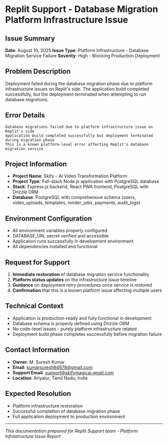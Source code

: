 # Replit Support - Database Migration Platform Infrastructure Issue

## Issue Summary
**Date**: August 10, 2025
**Issue Type**: Platform Infrastructure - Database Migration Service Failure
**Severity**: High - Blocking Production Deployment

## Problem Description
Deployment failed during the database migration phase due to platform infrastructure issues on Replit's side. The application build completed successfully, but the deployment terminated when attempting to run database migrations.

## Error Details
```
Database migrations failed due to platform infrastructure issue on Replit's side
Application build completed successfully but deployment terminated during migration phase
This is a known platform-level error affecting Replit's database migration service
```

## Project Information
- **Project Name**: Skify - AI Video Transformation Platform
- **Project Type**: Full-stack Node.js application with PostgreSQL database
- **Stack**: Express.js backend, React PWA frontend, PostgreSQL with Drizzle ORM
- **Database**: PostgreSQL with comprehensive schema (users, video_uploads, templates, render_jobs, payments, audit_logs)

## Environment Configuration
- All environment variables properly configured
- DATABASE_URL secret verified and accessible
- Application runs successfully in development environment
- All dependencies installed and functional

## Request for Support
1. **Immediate restoration** of database migration service functionality
2. **Platform status updates** on the infrastructure issue timeline
3. **Guidance** on deployment retry procedures once service is restored
4. **Confirmation** that this is a known platform issue affecting multiple users

## Technical Context
- Application is production-ready and fully functional in development
- Database schema is properly defined using Drizzle ORM
- No code-level issues - purely platform infrastructure related
- Deployment build phase completes successfully before migration failure

## Contact Information
- **Owner**: M. Suresh Kumar
- **Email**: kumarsuresh84678@gmail.com
- **Support Email**: support@skifymagicai.gmail.com
- **Location**: Ariyalur, Tamil Nadu, India

## Expected Resolution
- Platform infrastructure restoration
- Successful completion of database migration phase
- Full application deployment to production environment

---
*This documentation prepared for Replit Support team - Platform Infrastructure Issue Report*